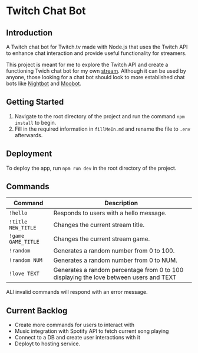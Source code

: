 # Twitch Chat Bot

## Introduction
A Twitch chat bot for Twitch.tv made with Node.js that uses the Twitch API to enhance chat interaction and provide useful functionality for streamers.

This project is meant for me to explore the Twitch API and create a functioning Twich chat bot for my own [stream](https://twitch.tv/danboorubox). Although it can be used by anyone, those looking for a chat bot should look to more established chat bots like [Nightbot](https://nightbot.tv/) and [Moobot](https://moo.bot/).

## Getting Started
1. Navigate to the root directory of the project and run the command `npm install` to begin.
2. Fill in the required information in `fillMeIn.md` and rename the file to `.env` afterwards.

## Deployment
To deploy the app, run `npm run dev` in the root directory of the project.

## Commands
Command | Description
--- | ---
`!hello` | Responds to users with a hello message.
`!title NEW_TITLE` | Changes the current stream title.
`!game GAME_TITLE` | Changes the current stream game.
`!random` | Generates a random number from 0 to 100.
`!random NUM` | Generates a random number from 0 to NUM.
`!love TEXT` | Generates a random percentage from 0 to 100 displaying the love between users and TEXT

ALl invalid commands will respond with an error message.

## Current Backlog
- Create more commands for users to interact with
- Music integration with Spotify API to fetch current song playing
- Connect to a DB and create user interactions with it
- Deployt to hosting service.